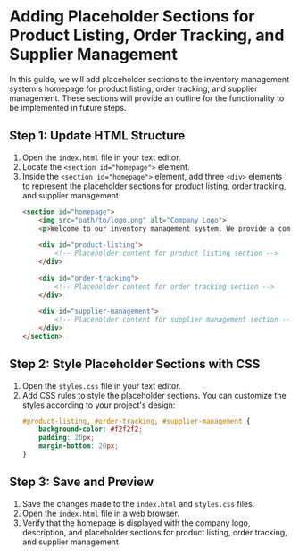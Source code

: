 # Adding Placeholder Sections for Product Listing, Order Tracking, and Supplier Management

In this guide, we will add placeholder sections to the inventory management system's homepage for product listing, order tracking, and supplier management. These sections will provide an outline for the functionality to be implemented in future steps.

## Step 1: Update HTML Structure

1. Open the `index.html` file in your text editor.
2. Locate the `<section id="homepage">` element.
3. Inside the `<section id="homepage">` element, add three `<div>` elements to represent the placeholder sections for product listing, order tracking, and supplier management:
    ```html
    <section id="homepage">
        <img src="path/to/logo.png" alt="Company Logo">
        <p>Welcome to our inventory management system. We provide a comprehensive solution for tracking and managing your products, orders, and suppliers.</p>
        
        <div id="product-listing">
            <!-- Placeholder content for product listing section -->
        </div>
        
        <div id="order-tracking">
            <!-- Placeholder content for order tracking section -->
        </div>
        
        <div id="supplier-management">
            <!-- Placeholder content for supplier management section -->
        </div>
    </section>
    ```

## Step 2: Style Placeholder Sections with CSS

1. Open the `styles.css` file in your text editor.
2. Add CSS rules to style the placeholder sections. You can customize the styles according to your project's design:
    ```css
    #product-listing, #order-tracking, #supplier-management {
        background-color: #f2f2f2;
        padding: 20px;
        margin-bottom: 20px;
    }
    ```

## Step 3: Save and Preview

1. Save the changes made to the `index.html` and `styles.css` files.
2. Open the `index.html` file in a web browser.
3. Verify that the homepage is displayed with the company logo, description, and placeholder sections for product listing, order tracking, and supplier management.

